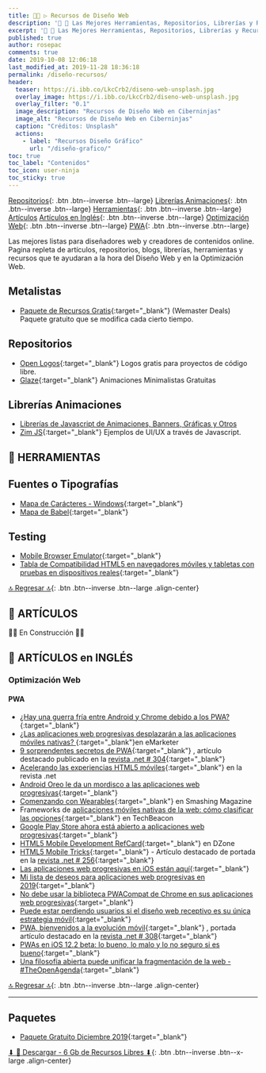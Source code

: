 ```yaml
---
title: 👩‍🎨 ▷ Recursos de Diseño Web
description: '🔨 🎨 Las Mejores Herramientas, Repositorios, Librerías y Recursos para Diseñadores Web'
excerpt: '🔨 🎨 Las Mejores Herramientas, Repositorios, Librerías y Recursos para Diseñadores Web'
published: true
author: rosepac
comments: true
date: 2019-10-08 12:06:18
last_modified_at: 2019-11-28 18:36:18
permalink: /diseño-recursos/
header:
  teaser: https://i.ibb.co/LkcCrb2/diseno-web-unsplash.jpg
  overlay_image: https://i.ibb.co/LkcCrb2/diseno-web-unsplash.jpg
  overlay_filter: "0.1"
  image_description: "Recursos de Diseño Web en Ciberninjas"
  image_alt: "Recursos de Diseño Web en Ciberninjas"
  caption: "Créditos: Unsplash"
  actions:
    - label: "Recursos Diseño Gráfico"
      url: "/diseño-grafico/"
toc: true
toc_label: "Contenidos"
toc_icon: user-ninja
toc_sticky: true
---
```


[Repositorios](/diseño-recursos/#repositorios){: .btn .btn--inverse .btn--large} [Librerías Animaciones](/diseño-recursos/#librerías-animaciones){: .btn .btn--inverse .btn--large} [Herramientas](/diseño-grafico/#-herramientas){: .btn .btn--inverse .btn--large} [Artículos](/diseño-recursos/#-artículos) [Artículos en Inglés](/diseño-recursos/#-artículos-en-inglés){: .btn .btn--inverse .btn--large} [Optimización Web](/diseño-recursos/#optimización-web){: .btn .btn--inverse .btn--large} [PWA](/diseño-recursos/#pwa){: .btn .btn--inverse .btn--large}

Las mejores listas para diseñadores web y creadores de contenidos online. Pagina repleta de artículos, repositorios, blogs, librerías, herramientas y recursos que te ayudaran a la hora del Diseño Web y en la Optimización Web.

## Metalistas

* [Paquete de Recursos Gratis](https://free.webmaster-deals.com/){:target="_blank"} (Wemaster Deals)  Paquete gratuito que se modifica cada cierto tiempo.

## Repositorios

* [Open Logos](http://openlogos.org/){:target="_blank"} Logos gratis para proyectos de código libre.
* [Glaze](https://www.glazestock.com/){:target="_blank"} Animaciones Minimalistas Gratuitas

## Librerías Animaciones

* [Librerías de Javascript de Animaciones, Banners, Gráficas y Otros](https://ciberninjas.com/librerias-front-end-para-el-desarrollador-web-crea-tu-mejor-diseno)
* [Zim JS](https://zimjs.com/uiux.html){:target="_blank"} Ejemplos de UI/UX a través de Javascript.

## 🧰 HERRAMIENTAS

## Fuentes o Tipografías

* [Mapa de Carácteres - Windows](https://www.youtube.com/watch?v=Kau6nVFRO7g){:target="_blank"}
* [Mapa de Babel](http://www.babelstone.co.uk/Software/BabelMap.html){:target="_blank"}

## Testing

* [Mobile Browser Emulator](/como-publicar-en-instagram-%F0%9F%93%B8-desde-el-ordenador-%F0%9F%96%A5-extension-de-chrome-mobile-browser-emulator/ "Cómo probar cualquier aplicación o web en su versión móvil desde el navegador"){:target="_blank"}
* [Tabla de Compatibilidad HTML5 en navegadores móviles y tabletas con pruebas en dispositivos reales](https://html5test.com/results/desktop.html){:target="_blank"}

[🔝 Regresar 🔝](/diseño-recursos/#page-title "Regresar al Inicio"){: .btn .btn--inverse .btn--large .align-center}

## 📰 ARTÍCULOS

👷‍♂️ En Construcción 👷‍♂️‍

## 📰 ARTÍCULOS en INGLÉS

### Optimización Web

#### PWA

* [¿Hay una guerra fría entre Android y Chrome debido a los PWA?](https://medium.com/@firt/is-there-a-cold-war-between-android-and-chrome-because-of-pwas-e50a7471056c){:target="_blank"}
* [¿Las aplicaciones web progresivas desplazarán a las aplicaciones móviles nativas? ](https://www.emarketer.com/content/will-progressive-web-apps-displace-native-mobile-apps){:target="_blank"}en eMarketer
* [9 sorprendentes secretos de PWA](https://www.creativebloq.com/features/pwas-welcome-to-the-mobile-revolution){:target="_blank"} , artículo destacado publicado en la [revista .net # 304](https://www.creativebloq.com/features/9-amazing-pwa-secrets){:target="_blank"}
* [Acelerando las experiencias HTML5 móviles](http://www.creativebloq.com/mobile/speeding-mobile-html5-experiences-8135480){:target="_blank"} en la revista .net
* [Android Oreo le da un mordisco a las aplicaciones web progresivas](https://medium.com/@firt/android-oreo-takes-a-bite-out-of-progressive-web-apps-30b7e854648f){:target="_blank"}
* [Comenzando con Wearables](http://www.smashingmagazine.com/2015/10/getting-started-wearables-plan-build-design/){:target="_blank"} en Smashing Magazine
* Frameworks de [aplicaciones móviles nativas de la web: cómo clasificar las opciones](http://techbeacon.com/web-native-mobile-app-frameworks-how-sort-through-choices){:target="_blank"} en TechBeacon
* [Google Play Store ahora está abierto a aplicaciones web progresivas](https://medium.com/@firt/google-play-store-now-open-for-progressive-web-apps-ec6f3c6ff3cc){:target="_blank"}
* [HTML5 Mobile Development RefCard](http://refcardz.dzone.com/refcardz/html5-mobile-development){:target="_blank"} en DZone
* [HTML5 Mobile Tricks](http://www.creativebloq.com/html5/12-html5-tricks-mobile-81412803){:target="_blank"} - Artículo destacado de portada en la [revista .net # 256](http://www.myfavouritemagazines.co.uk/design/net-magazine-back-issues/net-august-14-issue-256/){:target="_blank"}
* [Las aplicaciones web progresivas en iOS están aquí](https://medium.com/@firt/progressive-web-apps-on-ios-are-here-d00430dee3a7){:target="_blank"}
* [Mi lista de deseos para aplicaciones web progresivas en 2019](https://medium.com/@firt/my-wish-list-for-progressive-web-apps-in-2019-ba2df2bb1f6f){:target="_blank"}
* [No debe usar la biblioteca PWACompat de Chrome en sus aplicaciones web progresivas](https://medium.com/@firt/you-shouldnt-use-chrome-s-pwacompat-library-in-your-progressive-web-apps-6b3496faab62){:target="_blank"}
* [Puede estar perdiendo usuarios si el diseño web receptivo es su única estrategia móvil](http://smashingmagazine.com/2014/07/22/responsive-web-design-should-not-be-your-only-mobile-strategy/){:target="_blank"}
* [PWA, bienvenidos a la evolución móvil](https://www.creativebloq.com/features/pwas-welcome-to-the-mobile-revolution){:target="_blank"} , portada artículo destacado en la [revista .net # 308](https://www.myfavouritemagazines.co.uk/design/net-magazine-back-issues/net-august-2018-issue-308/){:target="_blank"}
* [PWAs en iOS 12.2 beta: lo bueno, lo malo y lo no seguro si es bueno](https://medium.com/@firt/pwas-on-ios-12-2-beta-the-good-the-bad-and-the-not-sure-yet-if-good-a37b6fa6afbf){:target="_blank"}
* [Una filosofía abierta puede unificar la fragmentación de la web - #TheOpenAgenda](http://blog.digital.telefonica.com/2013/09/03/theopenagenda-max-firtman/){:target="_blank"}

[🔝 Regresar 🔝](/diseño-recursos/#page-title "Regresar al Inicio"){: .btn .btn--inverse .btn--large .align-center}
<!-- * []( ""){:target="_blank"} -->

<!-- https://www.prototypr.io/toolbox -->

*****

## Paquetes

* [Paquete Gratuito Diciembre 2019](https://i.ibb.co/Jd8DCVQ/free-webmaster-tools-herramientas-gratis.jpg){:target="_blank"}

[⬇ 📂 Descargar - 6 Gb de Recursos Libres ⬇](https://grafup.app.box.com/s/yt4628h4ojqyzafu43ydzrjhg4b8oqt2){: .btn .btn--inverse .btn--x-large .align-center}